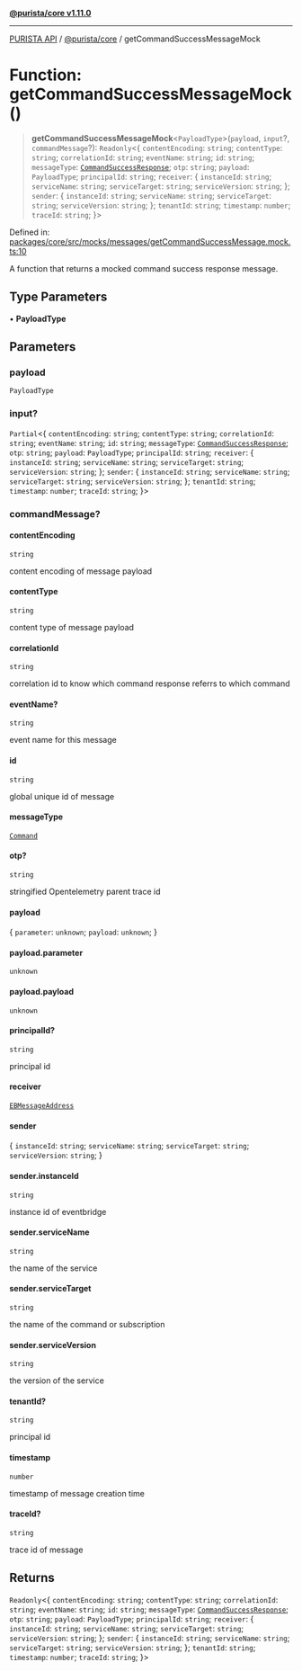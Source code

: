 [**@purista/core v1.11.0**](../README.md)

***

[PURISTA API](../../../packages.md) / [@purista/core](../README.md) / getCommandSuccessMessageMock

# Function: getCommandSuccessMessageMock()

> **getCommandSuccessMessageMock**\<`PayloadType`\>(`payload`, `input`?, `commandMessage`?): `Readonly`\<\{ `contentEncoding`: `string`; `contentType`: `string`; `correlationId`: `string`; `eventName`: `string`; `id`: `string`; `messageType`: [`CommandSuccessResponse`](../enumerations/EBMessageType.md#commandsuccessresponse); `otp`: `string`; `payload`: `PayloadType`; `principalId`: `string`; `receiver`: \{ `instanceId`: `string`; `serviceName`: `string`; `serviceTarget`: `string`; `serviceVersion`: `string`; \}; `sender`: \{ `instanceId`: `string`; `serviceName`: `string`; `serviceTarget`: `string`; `serviceVersion`: `string`; \}; `tenantId`: `string`; `timestamp`: `number`; `traceId`: `string`; \}\>

Defined in: [packages/core/src/mocks/messages/getCommandSuccessMessage.mock.ts:10](https://github.com/puristajs/purista/blob/master/packages/core/src/mocks/messages/getCommandSuccessMessage.mock.ts#L10)

A function that returns a mocked command success response message.

## Type Parameters

• **PayloadType**

## Parameters

### payload

`PayloadType`

### input?

`Partial`\<\{ `contentEncoding`: `string`; `contentType`: `string`; `correlationId`: `string`; `eventName`: `string`; `id`: `string`; `messageType`: [`CommandSuccessResponse`](../enumerations/EBMessageType.md#commandsuccessresponse); `otp`: `string`; `payload`: `PayloadType`; `principalId`: `string`; `receiver`: \{ `instanceId`: `string`; `serviceName`: `string`; `serviceTarget`: `string`; `serviceVersion`: `string`; \}; `sender`: \{ `instanceId`: `string`; `serviceName`: `string`; `serviceTarget`: `string`; `serviceVersion`: `string`; \}; `tenantId`: `string`; `timestamp`: `number`; `traceId`: `string`; \}\>

### commandMessage?

#### contentEncoding

`string`

content encoding of message payload

#### contentType

`string`

content type of message payload

#### correlationId

`string`

correlation id to know which command response referrs to which command

#### eventName?

`string`

event name for this message

#### id

`string`

global unique id of message

#### messageType

[`Command`](../enumerations/EBMessageType.md#command)

#### otp?

`string`

stringified Opentelemetry parent trace id

#### payload

\{ `parameter`: `unknown`; `payload`: `unknown`; \}

#### payload.parameter

`unknown`

#### payload.payload

`unknown`

#### principalId?

`string`

principal id

#### receiver

[`EBMessageAddress`](../type-aliases/EBMessageAddress.md)

#### sender

\{ `instanceId`: `string`; `serviceName`: `string`; `serviceTarget`: `string`; `serviceVersion`: `string`; \}

#### sender.instanceId

`string`

instance id of eventbridge

#### sender.serviceName

`string`

the name of the service

#### sender.serviceTarget

`string`

the name of the command or subscription

#### sender.serviceVersion

`string`

the version of the service

#### tenantId?

`string`

principal id

#### timestamp

`number`

timestamp of message creation time

#### traceId?

`string`

trace id of message

## Returns

`Readonly`\<\{ `contentEncoding`: `string`; `contentType`: `string`; `correlationId`: `string`; `eventName`: `string`; `id`: `string`; `messageType`: [`CommandSuccessResponse`](../enumerations/EBMessageType.md#commandsuccessresponse); `otp`: `string`; `payload`: `PayloadType`; `principalId`: `string`; `receiver`: \{ `instanceId`: `string`; `serviceName`: `string`; `serviceTarget`: `string`; `serviceVersion`: `string`; \}; `sender`: \{ `instanceId`: `string`; `serviceName`: `string`; `serviceTarget`: `string`; `serviceVersion`: `string`; \}; `tenantId`: `string`; `timestamp`: `number`; `traceId`: `string`; \}\>
